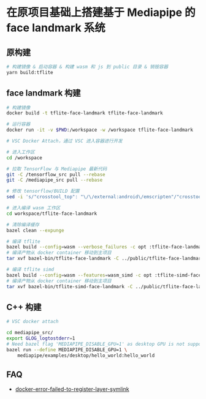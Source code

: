 # 在原项目基础上搭建基于 Mediapipe 的 face landmark 系统

## 原构建

```sh
# 构建镜像 & 启动容器 & 构建 wasm 和 js 到 public 目录 & 销毁容器
yarn build:tflite
```

## face landmark 构建

```sh
# 构建镜像
docker build -t tflite-face-landmark tflite-face-landmark

# 运行容器
docker run -it -v $PWD:/workspace -w /workspace tflite-face-landmark

# VSC Docker Attach，通过 VSC 进入容器进行开发

# 进入工作区
cd /workspace

# 拉取 TensorFlow 与 Mediapipe 最新代码
git -C /tensorflow_src pull --rebase
git -C /mediapipe_src pull --rebase

# 修改 tensorflow/BUILD 配置
sed -i 's/"crosstool_top": "\/\/external:android\/emscripten"/"crosstool_top": "@emsdk\/\/emscripten_toolchain:everything"/' /tensorflow_src/tensorflow/BUILD

# 进入编译 wasm 工作区
cd workspace/tflite-face-landmark

# 清除编译缓存
bazel clean --expunge

# 编译 tflite
bazel build --config=wasm --verbose_failures -c opt :tflite-face-landmark
# 编译产物从 docker container 移动到主项目
tar xvf bazel-bin/tflite-face-landmark -C ../public/tflite-face-landmark

# 编译 tflite simd
bazel build --config=wasm --features=wasm_simd -c opt :tflite-simd-face-landmark
# 编译产物从 docker container 移动到主项目
tar xvf bazel-bin/tflite-simd-face-landmark -C ../public/tflite-face-landmark
```

## C++ 构建

```sh
# VSC docker attach

cd mediapipe_src/
export GLOG_logtostderr=1
# Need bazel flag 'MEDIAPIPE_DISABLE_GPU=1' as desktop GPU is not supported currently.
bazel run --define MEDIAPIPE_DISABLE_GPU=1 \
    mediapipe/examples/desktop/hello_world:hello_world
```

## FAQ

- [docker-error-failed-to-register-layer-symlink](https://stackoverflow.com/questions/44942790/docker-error-failed-to-register-layer-symlink)
